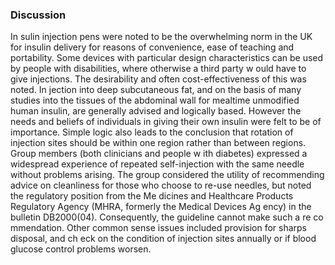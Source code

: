 ### Discussion
In sulin injection pens were noted to be the overwhelming norm in the UK for insulin delivery for reasons of convenience, ease of teaching and portability. Some devices with particular design characteristics can be used by people with disabilities, where otherwise a third party w ould have to give injections. The desirability and often cost-effectiveness of this was noted. In jection into deep subcutaneous fat, and on the basis of many studies into the tissues of the abdominal wall for mealtime unmodified human insulin, are generally advised and logically based. However the needs and beliefs of individuals in giving their own insulin were felt to be of importance. Simple logic also leads to the conclusion that rotation of injection sites should be within one region rather than between regions. Group members (both clinicians and people w ith diabetes) expressed a widespread experience of repeated self-injection with the same needle without problems arising. The group considered the utility of recommending advice on cleanliness for those who choose to re-use needles, but noted the regulatory position from the Me dicines and Healthcare Products Regulatory Agency (MHRA, formerly the Medical Devices Ag ency) in the bulletin DB2000(04). Consequently, the guideline cannot make such a re co mmendation. Other common sense issues included provision for sharps disposal, and ch eck on the condition of injection sites annually or if blood glucose control problems worsen.
